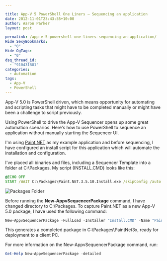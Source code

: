 ```yaml
---

title: App-V 5 PowerShell One Liners – Sequencing an application
date: 2012-11-01T23:43:55+10:00
author: Aaron Parker
layout: post

permalink: /app-v-5-powershell-one-liners-sequencing-an-application/
Hide SexyBookmarks:
  - "0"
Hide OgTags:
  - "0"
dsq_thread_id:
  - "910431881"
categories:
  - Automation
tags:
  - App-V
  - PowerShell
---
```

App-V 5.0 is PowerShell driven, which means opportunity for automating and scripting tasks that might have to be completed manually or might have been a challenge to script previously.

Using PowerShell to drive the App-V Sequencer opens up some great automation scenarios. Here's how to use PowerShell to sequence an application without manually starting the Sequencer UI.

I'm using [Paint.NET](http://getpaint.net) as my example application and before sequencing, I have configured an install script for this application which will automate the installation and configuration.

I've placed all binaries and files, including a Sequencer Template into a folder at C:\Packages. My script (INSTALL.CMD) looks like this:

```cmd
@ECHO OFF  
START /WAIT C:\Packages\Paint.NET.3.5.10.Install.exe /skipConfig /auto PDNUPDATING=0 CHECKFORUPDATES=0 DESKTOPSHORTCUT=0
```

![Packages Folder]({{site.baseurl}}/media/2012/11/PackagesFolder.png)

Before running the **New-AppvSequencerPackage** command, I have changed directory to C:\Packages. To capture Paint.NET as a new App-V 5.0 package, I have used the following command:

```powershell
New-AppvSequencerPackage -FullLoad -Installer "Install.CMD" -Name "PaintNet3x" -Path "C:\Packages" -PrimaryVirtualApplicationDirectory "C:\Program Files\Paint.Net" -TemplateFilePath "AppV5SequencerTemplate.appvt" -Verbose
```

This generates a completed package in C:\Packages\PaintNet3x, ready for deployment to a client PC.

For more information on the New-AppvSequencerPackage command, run:

```powershell
Get-Help New-AppvSequencerPackage -detailed
```
